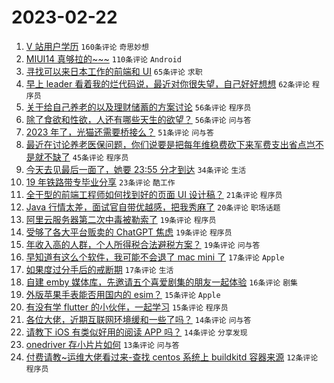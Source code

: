 # 2023-02-22

1. [V 站用户学历](https://www.v2ex.com/t/918127) `160条评论` `奇思妙想`
1. [MIUI14 真够拉的~~~](https://www.v2ex.com/t/918132) `110条评论` `Android`
1. [寻找可以来日本工作的前端和 UI](https://www.v2ex.com/t/918123) `65条评论` `求职`
1. [早上 leader 看着我的烂代码说，最近对你很失望，自己好好想想](https://www.v2ex.com/t/918204) `62条评论` `程序员`
1. [关于给自己养老的以及理财储蓄的方案讨论](https://www.v2ex.com/t/918175) `56条评论` `程序员`
1. [除了食欲和性欲，人还有哪些天生的欲望？](https://www.v2ex.com/t/918211) `56条评论` `问与答`
1. [2023 年了，光猫还需要桥接么？](https://www.v2ex.com/t/918114) `51条评论` `问与答`
1. [最近在讨论养老医保问题，你们说要是把每年维稳费砍下来军费支出省点岂不是就不缺了](https://www.v2ex.com/t/918250) `45条评论` `程序员`
1. [今天去见最后一面了，她要 23:55 分才到达](https://www.v2ex.com/t/918170) `34条评论` `生活`
1. [19 年铁路带专毕业分享](https://www.v2ex.com/t/918117) `23条评论` `酷工作`
1. [全干型的前端工程师如何找到好的页面 UI 设计稿？](https://www.v2ex.com/t/918124) `21条评论` `程序员`
1. [Java 行情太差，面试官自带优越感，把我秀麻了](https://www.v2ex.com/t/918240) `20条评论` `职场话题`
1. [阿里云服务器第二次中毒被勒索了](https://www.v2ex.com/t/918185) `19条评论` `程序员`
1. [受够了各大平台贩卖的 ChatGPT 焦虑](https://www.v2ex.com/t/918183) `19条评论` `程序员`
1. [年收入高的人群，个人所得税合法避税方案？](https://www.v2ex.com/t/918166) `19条评论` `问与答`
1. [早知道有这么个软件，我可能不会退了 mac mini 了](https://www.v2ex.com/t/918225) `17条评论` `Apple`
1. [如果度过分手后的戒断期](https://www.v2ex.com/t/918187) `17条评论` `生活`
1. [自建 emby 媒体库，先邀请五个喜爱剧集的朋友一起体验](https://www.v2ex.com/t/918146) `16条评论` `剧集`
1. [外版苹果手表能否用国内的 esim？](https://www.v2ex.com/t/918207) `15条评论` `Apple`
1. [有没有学 flutter 的小伙伴，一起学习](https://www.v2ex.com/t/918145) `15条评论` `程序员`
1. [各位大佬，近期互联网环境缓和一些了吗？](https://www.v2ex.com/t/918140) `14条评论` `问与答`
1. [请教下 iOS 有类似好用的阅读 APP 吗？](https://www.v2ex.com/t/918122) `14条评论` `分享发现`
1. [onedriver 存小片片如何](https://www.v2ex.com/t/918120) `13条评论` `问与答`
1. [付费请教~运维大佬看过来-查找 centos 系统上 buildkitd 容器来源](https://www.v2ex.com/t/918238) `12条评论` `程序员`
